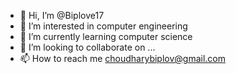 - 👋 Hi, I’m @Biplove17
- 👀 I’m interested in computer engineering
- 🌱 I’m currently learning computer science
- 💞️ I’m looking to collaborate on ...
- 📫 How to reach me choudharybiplov@gmail.com

<!---
Biplove17/Biplove17 is a ✨ special ✨ repository because its `README.md` (this file) appears on your GitHub profile.
You can click the Preview link to take a look at your changes.
--->
